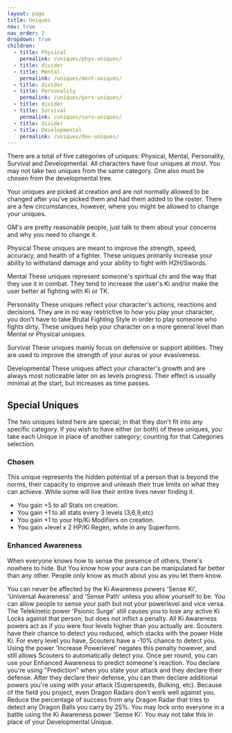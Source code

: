 ```yaml
---
layout: page
title: Uniques
nav: true
nav_order: 2
dropdown: true
children:
  - title: Physical
    permalink: /uniques/phys-uniques/
  - title: divider
  - title: Mental
    permalink: /uniques/ment-uniques/
  - title: divider
  - title: Personality
    permalink: /uniques/pers-uniques/
  - title: divider
  - title: Survival
    permalink: /uniques/surv-uniques/
  - title: divider
  - title: Developmental
    permalink: /uniques/dev-uniques/
---
```


There are a total of five categories of uniques: Physical, Mental, Personality, Survival and Developmental. All characters have four uniques at most. You may not take two uniques from the same category. One also must be chosen from the developmental tree.

Your uniques are picked at creation and are not normally allowed to be changed after you've picked them and had them added to the roster. There are a few circumstances, however, where you might be allowed to change your uniques.

GM's are pretty reasonable people, just talk to them about your concerns and why you need to change it.

Physical
These uniques are meant to improve the strength, speed, accuracy, and health of a fighter. These uniques primarily increase your ability to withstand damage and your ability to fight with H2H/Swords.

Mental
These uniques represent someone's spiritual chi and the way that they use it in combat. They tend to increase the user's Ki and/or make the user better at fighting with Ki or TK.

Personality
These uniques reflect your character's actions, reactions and decisions. They are in no way restrictive to how you play your character, you don't have to take Brutal Fighting Style in order to play someone who fights dirty. These uniques help your character on a more general level than Mental or Physical uniques.

Survival
These uniques mainly focus on defensive or support abilities. They are used to improve the strength of your auras or your evasiveness.

Developmental
These uniques affect your character's growth and are always most noticeable later on as levels progress. Their effect is usually minimal at the start, but increases as time passes.

## Special Uniques
The two uniques listed here are special; in that they don't fit into any specific category. If you wish to have either (or both) of these uniques, you take each Unique in place of another category; counting for that Categories selection.

### Chosen
This unique represents the hidden potential of a person that is beyond the norms, their capacity to improve and unleash their true limits on what they can achieve. While some will live their entire lives never finding it.

* You gain +5 to all Stats on creation.
* You gain +1 to all stats every 3 levels (3,6,9,etc)
* You gain +1 to your Hp/Ki Modifiers on creation.
* You gain +level x 2 HP/Ki Regen, while in any Superform.

### Enhanced Awareness
When everyone knows how to sense the presence of others, there's nowhere to hide. But You know how your aura can be manipulated far better than any other. People only know as much about you as you let them know.

You can never be affected by the Ki Awareness powers 'Sense Ki', 'Universal Awareness' and 'Sense Path' unless you allow yourself to be.
You can allow people to sense your path but not your powerlevel and vice versa.
The Telekinetic power 'Psionic Surge' still causes you to lose any active Ki Locks against that person; but does not inflict a penalty.
All Ki Awareness powers act as if you were four levels higher than you actually are.
Scouters have their chance to detect you reduced, which stacks with the power Hide Ki. For every level you have, Scouters have a -10% chance to detect you. Using the power 'Increase Powerlevel' negates this penalty however, and still allows Scouters to automatically detect you.
Once per round, you can use your Enhanced Awareness to predict someone's reaction. You declare you're using "Prediction" when you state your attack and they declare their defense. After they declare their defense, you can then declare additional powers you're using with your attack (Superspeeds, Bulking, etc).
Because of the field you project, even Dragon Radars don't work well against you. Reduce the percentage of success from any Dragon Radar that tries to detect any Dragon Balls you carry by 25%.
You may lock onto everyone in a battle using the Ki Awareness power 'Sense Ki'.
You may not take this in place of your Developmental Unique.